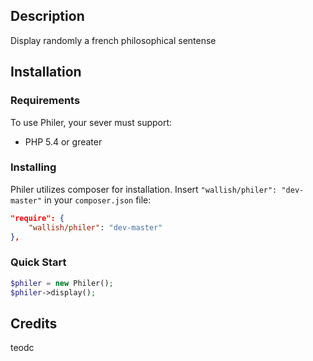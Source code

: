 ## Description

Display randomly a french philosophical sentense

## Installation

### Requirements

To use Philer, your sever must support:

- PHP 5.4 or greater

### Installing

Philer utilizes composer for installation. Insert `"wallish/philer": "dev-master"` in your `composer.json` file:

```json
"require": {
    "wallish/philer": "dev-master"
},
```

### Quick Start

```php
$philer = new Philer();
$philer->display();
```

## Credits

teodc